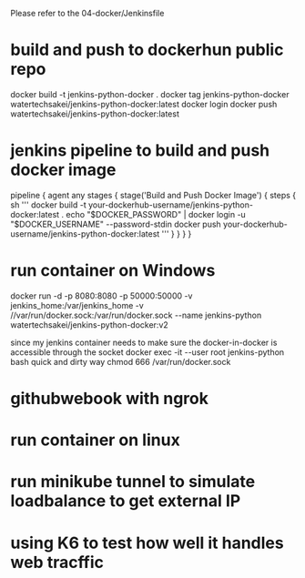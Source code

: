 Please refer to the 04-docker/Jenkinsfile

# build and push to dockerhun public repo
docker build -t jenkins-python-docker .
docker tag jenkins-python-docker watertechsakei/jenkins-python-docker:latest
docker login
docker push watertechsakei/jenkins-python-docker:latest

# jenkins pipeline to build and push docker image

pipeline {
    agent any
    stages {
        stage('Build and Push Docker Image') {
            steps {
                sh '''
                    docker build -t your-dockerhub-username/jenkins-python-docker:latest .
                    echo "$DOCKER_PASSWORD" | docker login -u "$DOCKER_USERNAME" --password-stdin
                    docker push your-dockerhub-username/jenkins-python-docker:latest
                '''
            }
        }
    }
}

# run container on Windows

docker run -d -p 8080:8080 -p 50000:50000 -v jenkins_home:/var/jenkins_home -v //var/run/docker.sock:/var/run/docker.sock --name jenkins-python watertechsakei/jenkins-python-docker:v2

since my jenkins container needs to make sure the docker-in-docker is accessible through the socket 
docker exec -it --user root jenkins-python bash
quick and dirty way
chmod 666 /var/run/docker.sock

# githubwebook with ngrok

# run container on linux

# run minikube tunnel to simulate loadbalance to get external IP

# using K6 to test how well it handles web tracffic